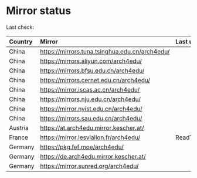 <script src="./time.js"></script>
# Mirror status
Last check: <script type="text/javascript">localize(1734318556.730461);</script>

|Country|Mirror|Last update|
|:------|:-----|:----------|
|China|https://mirrors.tuna.tsinghua.edu.cn/arch4edu/|<script type="text/javascript">localize(1734244990);</script>|
|China|https://mirrors.aliyun.com/arch4edu/|<script type="text/javascript">localize(1734244990);</script>|
|China|https://mirrors.bfsu.edu.cn/arch4edu/|<script type="text/javascript">localize(1734244990);</script>|
|China|https://mirrors.cernet.edu.cn/arch4edu/|<script type="text/javascript">localize(1734244990);</script>|
|China|https://mirror.iscas.ac.cn/arch4edu/|<script type="text/javascript">localize(1734244990);</script>|
|China|https://mirrors.nju.edu.cn/arch4edu/|<script type="text/javascript">localize(1734244990);</script>|
|China|https://mirror.nyist.edu.cn/arch4edu/|<script type="text/javascript">localize(1734244990);</script>|
|China|https://mirrors.sau.edu.cn/arch4edu/|<script type="text/javascript">localize(1731653531);</script>|
|Austria|https://at.arch4edu.mirror.kescher.at/|<script type="text/javascript">localize(1734244990);</script>|
|France|https://mirror.lesviallon.fr/arch4edu/|ReadTimeout|
|Germany|https://pkg.fef.moe/arch4edu/|<script type="text/javascript">localize(1734244990);</script>|
|Germany|https://de.arch4edu.mirror.kescher.at/|<script type="text/javascript">localize(1734244990);</script>|
|Germany|https://mirror.sunred.org/arch4edu/|<script type="text/javascript">localize(1734244990);</script>|

<script src="./tablefilter/tablefilter.js"></script>
<script src="./table.js"></script>